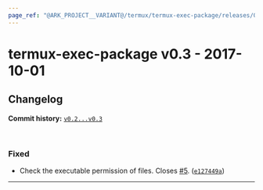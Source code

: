 ```yaml
---
page_ref: "@ARK_PROJECT__VARIANT@/termux/termux-exec-package/releases/0/v0.3.html"
---
```


# termux-exec-package v0.3 - 2017-10-01

## Changelog

**Commit history:** [`v0.2...v0.3`](https://github.com/termux/termux-exec/compare/v0.2...v0.3)

&nbsp;



### Fixed

- Check the executable permission of files. Closes [#5](https://github.com/termux/termux-exec/issues/5). ([`e127449a`](https://github.com/termux/termux-exec/commit/e127449a))

---

&nbsp;
